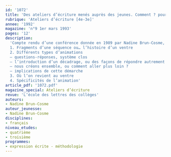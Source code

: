 ```yaml
---
id: '1072'
title: 'Des ateliers d’écriture menés auprès des jeunes. Comment ? pourquoi ?'
rubrique: 'Ateliers d’écriture [4e-3e]'
annee: '1992'
magazine: 'n°9 1er mars 1993'
pages: '12'
description: 
  'Compte rendu d’une conférence donnée en 1989 par Nadine Brun-Cosme, auteur de livres pour la jeunesse et animatrice d’ateliers d’écriture : « Faire écrire les jeunes pour les faire lire »…
  1. Fragments d’une séquence ou… l’histoire d’un ventre
  2. Différents types d’animations
  – questions-réponses, système clos
  – l’introduction d’un décadrage, ou des façons de répondre autrement
  – nous créons ensemble, ou comment aller plus loin ?
  – implications de cette démarche
  3. Où l’on revient au ventre
  4. Spécificités de l’animation'
article_pdf: '1072.pdf'
magazine_special: Ateliers d’écriture
revue: 'L’école des lettres des collèges'
auteurs:
- Nadine Brun-Cosme
auteur_jeunesse:
- Nadine Brun-Cosme
disciplines:
- français
niveau_etudes:
- quatrième
- troisième
programmes:
- expression écrite - méthodologie
---
```

